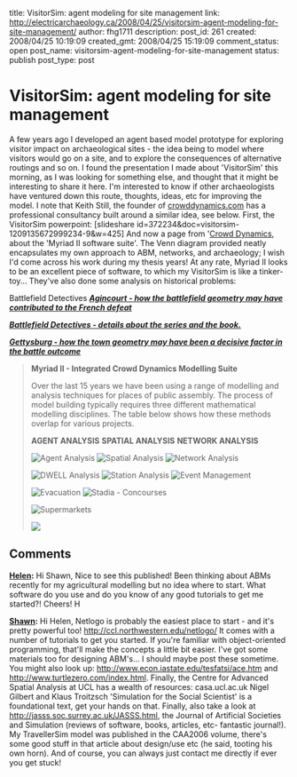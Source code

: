 title: VisitorSim: agent modeling for site management
link: http://electricarchaeology.ca/2008/04/25/visitorsim-agent-modeling-for-site-management/
author: fhg1711
description: 
post_id: 261
created: 2008/04/25 10:19:09
created_gmt: 2008/04/25 15:19:09
comment_status: open
post_name: visitorsim-agent-modeling-for-site-management
status: publish
post_type: post

# VisitorSim: agent modeling for site management

A few years ago I developed an agent based model prototype for exploring visitor impact on archaeological sites - the idea being to model where visitors would go on a site, and to explore the consequences of alternative routings and so on. I found the presentation I made about 'VisitorSim' this morning, as I was looking for something else, and thought that it might be interesting to share it here. I'm interested to know if other archaeologists have ventured down this route, thoughts, ideas, etc for improving the model. I note that Keith Still, the founder of [crowddynamics.com](http://www.crowddynamics.com) has a professional consultancy built around a similar idea, see below. First, the VisitorSim powerpoint: [slideshare id=372234&doc=visitorsim-1209135672999234-9&w=425] And now a page from '[Crowd Dynamics](http://www.crowddynamics.com/Myriad%20II/Myriad%20II.htm), about the 'Myriad II software suite'. The Venn diagram provided neatly encapsulates my own approach to ABM, networks, and archaeology; I wish I'd come across his work during my thesis years! At any rate, Myriad II looks to be an excellent piece of software, to which my VisitorSim is like a tinker-toy... They've also done some analysis on historical problems: 

Battlefield Detectives
**_[Agincourt - how the battlefield geometry may have contributed to the French defeat](http://www.crowddynamics.com/Battlefield%20Detectives/Agincourt.htm)_**

**_[Battlefield Detectives - details about the series and the book.](http://www.crowddynamics.com/Battlefield%20Detectives/BattleField.htm)_**

**_[Gettysburg - how the town geometry may have been a decisive factor in the battle outcome](http://www.crowddynamics.com/Battlefield%20Detectives/Gettysburg.htm)_**

> **Myriad II - Integrated Crowd Dynamics Modelling Suite**
> 
> Over the last 15 years we have been using a range of modelling and analysis techniques for places of public assembly. The process of model building typically requires three different mathematical modelling disciplines. The table below shows how these methods overlap for various projects.
> 
> **AGENT ANALYSIS**
> **SPATIAL ANALYSIS**
> **NETWORK ANALYSIS**
> 
> ![Agent Analysis](http://www.crowddynamics.com/Myriad%20II/Buttons/button43.jpg)
> ![Spatial Analysis](http://www.crowddynamics.com/Myriad%20II/Buttons/button46.jpg)
> ![Network Analysis](http://www.crowddynamics.com/Myriad%20II/Buttons/button2E.jpg)
> 
> ![DWELL Analysis](http://www.crowddynamics.com/Myriad%20II/Buttons/button40.jpg)
> ![Station Analysis](http://www.crowddynamics.com/Myriad%20II/Buttons/button49.jpg)
> ![Event Management](http://www.crowddynamics.com/Workshops/Images/button1.jpg)
> 
> ![Evacuation](http://www.crowddynamics.com/Myriad%20II/Buttons/button37.jpg)
> ![Stadia - Concourses](http://www.crowddynamics.com/Myriad%20II/Buttons/button4C.jpg)
> 
> ![Supermarkets](http://www.crowddynamics.com/Myriad%20II/Buttons/button34.jpg)
> 
> ![](http://www.crowddynamics.com/Myriad%20II/Images/Myriad%20II.jpg)

## Comments

**[Helen](#912 "2008-05-01 09:15:00"):** Hi Shawn, Nice to see this published! Been thinking about ABMs recently for my agricultural modelling but no idea where to start. What software do you use and do you know of any good tutorials to get me started?! Cheers! H

**[Shawn](#913 "2008-05-01 13:36:42"):** Hi Helen, Netlogo is probably the easiest place to start - and it's pretty powerful too! http://ccl.northwestern.edu/netlogo/ It comes with a number of tutorials to get you started. If you're familiar with object-oriented programming, that'll make the concepts a little bit easier. I've got some materials too for designing ABM's... I should maybe post these sometime. You might also look up: http://www.econ.iastate.edu/tesfatsi/ace.htm and http://www.turtlezero.com/index.html. Finally, the Centre for Advanced Spatial Analysis at UCL has a wealth of resources: casa.ucl.ac.uk Nigel Gilbert and Klaus Troitzsch 'Simulation for the Social Scientist' is a foundational text, get your hands on that. Finally, also take a look at http://jasss.soc.surrey.ac.uk/JASSS.html, the Journal of Artificial Societies and Simulation (reviews of software, books, articles, etc- fantastic journal!). My TravellerSim model was published in the CAA2006 volume, there's some good stuff in that article about design/use etc (he said, tooting his own horn). And of course, you can always just contact me directly if ever you get stuck!

